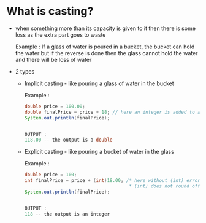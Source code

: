 # What is casting? 
- when something more than its capacity is given to it then there is some loss as the extra part goes to waste

  Example : If a glass of water is poured in a bucket, the bucket can hold the water but if the reverse is done then the glass
  cannot hold the water and there will be loss of water

- 2 types 
  - Implicit casting - like pouring a glass of water in the bucket
   
      Example :
      ``` java
      double price = 100.00;
      double finalPrice = price + 18; // here an integer is added to a double and there is no loss of data as integer takes less no. of bits compared to double
      System.out.println(finalPrice);
  
  
      OUTPUT :
      118.00 -- the output is a double


  - Explicit casting - like pouring a bucket of water in the glass
  
      Example :
      ``` java
      double price = 100;
      int finalPrice = price + (int)18.00; /* here without (int) error would occur and it tells the compiler to take the double as an integer
                                            * (int) does not round off the double, instead it truncates the decimals */
      System.out.println(finalPrice);
  
  
      OUTPUT :
      118 -- the output is an integer
